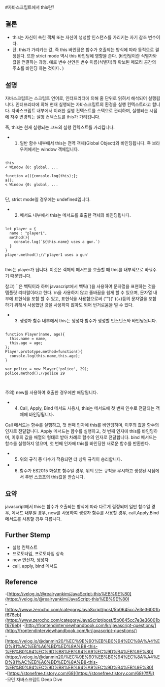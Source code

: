#자바스크립트에서 this란?

## 결론

- this는 자신이 속한 객체 또는 자신이 생성할 인스턴스를 가리키는 자기 참조 변수이다.
- 단, this가 가리키는 값, 즉 this 바인딩은 함수가 호출되는 방식에 따라 동적으로 결정된다. 또한 strict mode 역시 this 바인딩에 영향을 준다.
(바인딩이란 식별자와 값을 연결하는 과정. 예로 변수 선언은 변수 이름(식별자)와 확보된 메모리 공간의 주소를 바인딩 하는 것이다. )

## 설명

자바스크립트는 스크립트 언어로, 인터프리터에 의해 줄 단위로 읽혀서 해석되어 실행됩니다.
인터프리터에 의해 현재 실행되는 자바스크립트의 환경을 실행 컨텍스트라고 합니다. 자바스크립트 내부에서 이러한 실행 컨택스트를 스택으로 관리하며, 실행되는 시점에 자주 변경되는 실행 컨택스트를 this가 가리킵니다.

즉, this는 현재 실행되는 코드의 실행 컨텍스트를 가리킵니다.

- 1. 일반 함수 내부에서 this는 전역 객체(Global Object)와 바인딩됩니다. 즉 브라우저에서는 window 객체입니다. 
<pre>
<code>
this
< Window {0: global, ...

function a(){console.log(this);};
a();
< Window {0: global, ...
</code>
</pre>
   단, strict mode일 경우에는 undefined입니다.

- 2. 메서드 내부에서 this는 메서드를 호출한 객체와 바인딩됩니다.

<pre>
<code>
let player = {
  name : "player1",
  method(){
    console.log(`${this.name} uses a gun.`)
  }
}
player.method();//'player1 uses a gun'
</code>
</pre>

this는 player가 됩니다.
이것은 객체의 메서드를 호출할 때 this를 내부적으로 바꿔주기 때문입니다. 

참고) ``은 백틱이라 하며 javascript에서 백틱(`)을 사용하여 문자열을 표현하는 것을 템플릿 리터럴이라고 한다.
  \n을 사용하지 않고 줄바꿈을 쉽게 할 수 있으며, 문자열 내부에 표현식을 포함 할 수 있고, 표현식을 사용함으로써 ("")('')(+)등의 문자열을 포함하기 위해서 사용했던 것을 사용하지 않아도 되어 번거로움을 덜 수 있다.

- 3. 생성자 함수 내부에서 this는 생성자 함수가 생성할 인스턴스와 바인딩됩니다. 

<pre>
<code>
function Player(name, age){
  this.name = name,
  this.age = age;
};
Player.prototype.method=function(){
  console.log(this.name,this.age);
}

var police = new Player('police', 29);
police.method();//police 29

</code>
</pre>

주의) new를 사용하여 호출한 경우에만 해당됩니다. 

- 4. Call, Apply, Bind 메서드 사용시, this는 메서드에 첫 번째 인수로 전달되는 객체에 바인딩됩니다.

Call 메서드는 함수를 실행하고, 첫 번째 인자에 this를 바인딩하며, 이후의 값을 함수의 인자로 전달합니다.
Apply 메서드는 함수를 실행하고, 첫 번째 인자에 this를 바인딩하며, 이후의 값을 배열의 형태로 받아 차례로 함수의 인자로 전달합니다. bind 메서드는 함수를 실행하지 않으며, 첫 번째 인자에 this를 바인딩한 새로운 함수를 반환한다. 

- 5. 위의 규칙 중 다수가 적용되면 더 상위 규칙이 승리합니다. 

- 6. 함수가 ES2015 화살표 함수일 경우, 위의 모든 규칙을 무시하고 생성된 시점에서 주변 스코프의 this값을 받습니다. 

## 요약

javascript에서 this는 함수가 호출되는 방식에 따라 다르게 결정되며 일반 함수일 경우, 메서드 내부일 경우, new를 사용하여 생성자 함수를 사용할 경우, call,Apply,Bind 메서드를 사용할 경우 다릅니다.

## Further Stemp

- 실행 컨텍스트
- 프로토타입, 프로토타입 상속
- new 연산자, 생성자
- call, apply, bind 메서드

## Reference

-[https://velog.io/@realryankim/JavaScript-this%EB%9E%80](https://velog.io/@realryankim/JavaScript-this%EB%9E%80)   
-[https://www.zerocho.com/category/JavaScript/post/5b0645cc7e3e36001bf676eb](https://www.zerocho.com/category/JavaScript/post/5b0645cc7e3e36001bf676eb)
-[http://frontendinterviewhandbook.com/kr/javascript-questions/](http://frontendinterviewhandbook.com/kr/javascript-questions/)   
-[https://velog.io/@danmin20/%EC%9E%90%EB%B0%94%EC%8A%A4%ED%81%AC%EB%A6%BD%ED%8A%B8-this-%EB%B0%94%EC%9D%B8%EB%94%A9%EC%9D%B4%EB%9E%80](https://velog.io/@danmin20/%EC%9E%90%EB%B0%94%EC%8A%A4%ED%81%AC%EB%A6%BD%ED%8A%B8-this-%EB%B0%94%EC%9D%B8%EB%94%A9%EC%9D%B4%EB%9E%80)   
-[https://stonefree.tistory.com/68](https://stonefree.tistory.com/68)(백틱)   
-모던 자바스크립트 Deep Dive
